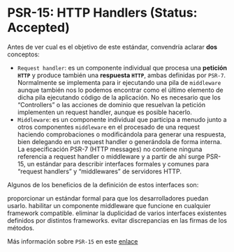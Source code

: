 # PSR-15: HTTP Handlers (Status: Accepted)
Antes de ver cual es el objetivo de este estándar, convendría aclarar __dos__ conceptos:

- `Request handler`: es un componente individual que procesa una __petición `HTTP`__ y produce también una __respuesta `HTTP`__, ambas definidas por `PSR-7`. Normalmente se implementa para ir ejecutando una pila de `middleware` aunque también nos lo podemos encontrar como el último elemento de dicha pila ejecutando código de la aplicación. No es necesario que los “Controllers” o las acciones de dominio que resuelvan la petición implementen un request handler, aunque es posible hacerlo.
- `Middleware`: es un componente individual que participa a menudo junto a otros componentes `middleware` en el procesado de una request haciendo comprobaciones o modificándola para generar una respuesta, bien delegando en un request handler o generándola de forma interna.
La especificación PSR-7 (HTTP messages) no contiene ninguna referencia a request handler o middleware y a partir de ahí surge PSR-15, un estándar para describir interfaces formales y comunes para “request handlers” y “middlewares” de servidores HTTP.

Algunos de los beneficios de la definición de estos interfaces son:

proporcionar un estándar formal para que los desarrolladores puedan usarlo.
habilitar un componente middleware que funcione en cualquier framework compatible.
eliminar la duplicidad de varios interfaces existentes definidos por distintos frameworks.
evitar discrepancias en las firmas de los métodos.


Más información sobre `PSR-15` en este [enlace](https://blog.shadowhand.me/announcing-psr-15/)

